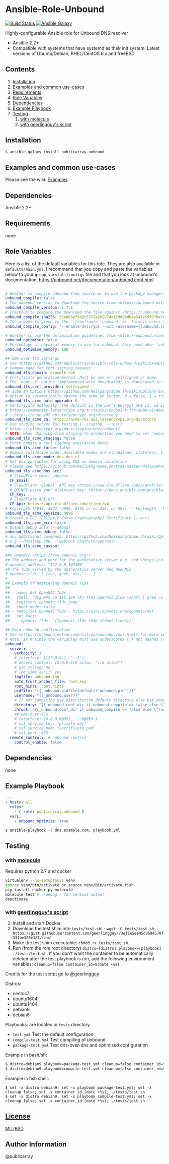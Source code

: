 # Ansible-Role-Unbound

[![Build Status](https://travis-ci.org/publicarray/ansible-role-unbound.svg?branch=master)](https://travis-ci.org/publicarray/ansible-role-unbound)
[![Ansible Galaxy](https://img.shields.io/badge/galaxy-publicarray.unbound-blue.svg?style=flat)](https://galaxy.ansible.com/publicarray/unbound/)

Highly-configurable Ansible role for Unbound DNS resolver

 - Ansible 2.2+
 - Compatible with systems that have systemd as their init system. Latest versions of Ubuntu/Debian, RHEL/CentOS 6.x and freeBSD

## Contents

 1. [Installation](#installation)
 1. [Examples and common use-cases](#examples-and-common-use-cases)
 1. [Requirements](#requirements)
 1. [Role Variables](#role-variables)
 1. [Dependencies](#dependencies)
 1. [Example Playbook](#example-playbook)
 1. [Testing](#testing)
    1. [with molecule](#with-molecule)
    1. [with geerlingguy's script](#with-geerlingguys-script)

## Installation

```bash
$ ansible-galaxy install publicarray.unbound
```

## Examples and common use-cases

Please see the wiki: [Examples](https://github.com/publicarray/ansible-role-unbound/wiki/Examples)

## Dependencies

Ansible 2.2+

## Requirements

none

## Role Variables

Here is a list of the default variables for this role. They are also available in `defaults/main.yml`.
I recommend that you copy and paste the variables below to your `group_vars/all/configs` file and that you look at unbound's documentation: https://unbound.net/documentation/unbound.conf.html

```yml
---
# Whether to compile unbound from source or to use the package manager.
unbound_compile: false
# The unbound version to download the source from <https://unbound.net/download.html>
unbound_compile_version: 1.7.1
# Checksum to compare the download the file against <https://unbound.net/download.html>
unbound_compile_sha256: 56e085ef582c5372a20207de179d0edb4e541e59f87be7d4ee1d00d12008628d
# The arguments given to the `./configure` command. <!--Solaris users should use --with-solaris-threads -->
unbound_compile_config: "--enable-dnscrypt --with-username={{unbound.server.username|default(unbound)}} --with-libevent --with-run-dir={{unbound.server.directory}} --with-conf-file={{unbound.server.directory}}/unbound.conf"

# Whether to use the optimisation guidelines from <http://unbound.nlnetlabs.nl/documentation/howto_optimise.html>
unbound_optimise: false
# Percentage of physical memory to use for unbound. Only used when `unbound_optimise` is true
unbound_optimise_memory: 100

## DNS-over-TLS settings
# see <https://github.com/publicarray/ansible-role-unbound/wiki/Examples#dns-over-tls> for an example
# Common name for cert signing request
unbound_tls_domain: example.com
# Certificate generation method. Must be one of: selfsigned or acme.
# The 'acme-cf' option (implemented with dehydrated) is deprecated in favor of the new 'acme' option (implemented with acme.sh)
unbound_tls_cert_provider: selfsigned
## acme.sh options https://github.com/Neilpang/acme.sh/wiki/Options-and-Params
# Option to automatically update the acme.sh script, 0 = false, 1 = true
unbound_tls_acme_auto_upgrade: 0
# Certificate Authority. The default is the Let's Encrypt API v1, v2 is coming in 27th of Feb 2018 (--server)
# https://community.letsencrypt.org/t/staging-endpoint-for-acme-v2/49605
# - https://acme-v02.api.letsencrypt.org/directory
unbound_tls_acme_ca: https://acme-v01.api.letsencrypt.org/directory
# Use staging server for testing (--staging, --test)
# https://letsencrypt.org/docs/staging-environment/
# NOTE: when changing from staging to production you need to set 'unbound_tls_acme_force' to true.
unbound_tls_acme_staging: false
# Force create a cert (ignore expiration date)
unbound_tls_acme_force: false
# Domain validation mode. Available modes are standalone, stateless, tls, apache, dns [dns_cf|dns_dp|dns_cx|/path/to/api/file]
unbound_tls_acme_mode: dns dns_cf
# Set env variables for using DNS as domain validation
# Please see https://github.com/Neilpang/acme.sh/tree/master/dnsapi#how-to-use-dns-api for details
unbound_tls_acme_dns_acc:
  # CloudFlare email address
  CF_Email:
  # CloudFlare 'Global' API key <https://www.cloudflare.com/a/profile>
  # DO NOT paste your plaintext key! <https://docs.ansible.com/ansible/latest/playbooks_vault.html>
  CF_Key:
  # CloudFlare API url
  CF_Api: https://api.cloudflare.com/client/v4
# Keylength [2048, 3072, 4096, 8192 or ec-256, ec-384] (--keylength, -k)
unbound_tls_acme_keysize: 4096
# Create a ECC (Elliptic Curve Cryptography) Certificate (--ecc)
unbound_tls_acme_ecc: false
# Output debug info (--debug)
unbound_tls_acme_debug: false
# Any additional commands. https://github.com/Neilpang/acme.sh/wiki/Options-and-Params
# e.g --dnssleep 300, --webroot /path/to/webroot/
unbound_tls_acme_custom:

### OpenNic <https://www.opennic.org/>
## The address and port for the authorative server e.g. nsd <https://nlnetlabs.nl/projects/nsd/>
# opennic_address: "127.0.0.1@5300"
## The TLDs served by the authorative server and OpenNic
# opennic_tlds: [ free, geek, oss, ... ]
#
## Example of Retrieving OpenNIC TLDs
##
## - name: Get OpenNIC TLDs
##   shell: "dig @45.56.115.189 TXT tlds.opennic.glue +short | grep -v '^;' | sed s/\\\"//g | tr \" \" \"\\n\""
##   register: opennic_tlds_temp
##   check_mode: false
## - name: Set OpenNIC TLDs - https://wiki.opennic.org/opennic/dot
##   set_fact:
##     opennic_tlds: "{{opennic_tlds_temp.stdout_lines}}"

## Main unbound configuration
# See <https://unbound.net/documentation/unbound.conf.html> for more options and detailed descriptions
# Note: In Ansible the variables must use underscores (_) not dashes (-) as separators
unbound:
  server:
    verbosity: 1
    # interface: [127.0.0.1, "::1"]
    # access_control: [0.0.0.0/0 allow, "::0 allow"]
    # use_syslog: no
    # log_time_ascii: yes
    logfile: unbound.log
    auto_trust_anchor_file: root.key
    root_hints: root.hints
    pidfile: "{{_unbound.pidfile|default('unbound.pid')}}"
    username: "{{_unbound.user}}"
    # If not compiling use distribution default directory else use unbound default directory
    directory: "{{_unbound.conf_dir if unbound_compile == false else \"/usr/local/etc/unbound\"}}"
    chroot: "{{_unbound.conf_dir if unbound_compile == false else \"/usr/local/etc/unbound\"}}"
    ## DNS-over-TLS
    # interface: [0.0.0.0@853, '::0@853']
    # ssl_service_key: "private.key"
    # ssl_service_pem: "certificate.pem"
    # ssl_port: 853
  remote_control:  # unbound-control
    control_enable: false

```

## Dependencies

none

## Example Playbook

```yml
---
- hosts: all
  roles:
    - { role: publicarray.unbound }
  vars:
    - unbound_optimise: true
```

```bash
$ ansible-playbook -i dns.example.com, playbook.yml
```

## Testing

### with [molecule](https://molecule.readthedocs.io)

Requires python 2.7 and docker

```bash
virtualenv --no-setuptools venv
source venv/bin/activate or source venv/bin/activate.fish
pip install docker-py molecule
molecule test # --debug - for verbose output
deactivate
```

### with [geerlingguy's script](https://gist.githubusercontent.com/geerlingguy/73ef1e5ee45d8694570f334be385e181)

  1. Install and start Docker.
  1. Download the test shim into `tests/test.sh`:
    - `wget -O tests/test.sh https://gist.githubusercontent.com/geerlingguy/73ef1e5ee45d8694570f334be385e181/raw/`
  1. Make the test shim executable: `chmod +x tests/test.sh`.
  1. Run (from the role root directory) `distro=[distro] playbook=[playbook] ./tests/test.sh`.
     If you don't want the container to be automatically deleted after the test playbook is run, add the following environment variables: `cleanup=false container_id=$(date +%s)`

Credits for the test script go to @geerlingguy

Distros:
 + centos7
 + ubuntu1604
 + ubuntu1404
 + debian9
 + debian8

Playbooks: are located in `tests` directory
 + `test.yml` Test the default configuration
 + `compile-test.yml` Test compiling of unbound
 + `package-test.yml` Test dns-over-dns and optimised configuration

Example in bash/sh:

```bash
$ distro=debian9 playbook=package-test.yml cleanup=false container_id=$(date +%s) ./tests/test.sh
$ distro=debian9 playbook=compile-test.yml cleanup=false container_id=$(date +%s) ./tests/test.sh
```

Example in fish shell:

```fish
$ set -x distro debian9; set -x playbook package-test.yml; set -x cleanup false; set -x container_id (date +%s); ./tests/test.sh
$ set -x distro debian9; set -x playbook compile-test.yml; set -x cleanup false; set -x container_id (date +%s); ./tests/test.sh
```

## [License](LICENSE)

[MIT](https://opensource.org/licenses/MIT)/[BSD](https://opensource.org/licenses/BSD-2-Clause)

## Author Information

@publicarray
